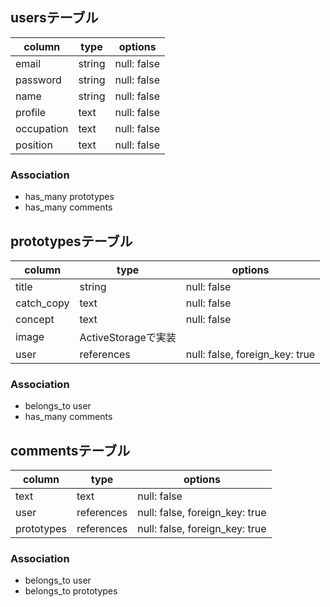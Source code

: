## usersテーブル
| column     | type   | options     |
| ---------- | ------ | ----------- |
| email      | string | null: false |
| password   | string | null: false |
| name       | string | null: false |
| profile    | text   | null: false |
| occupation | text   | null: false |
| position   | text   | null: false |

### Association
- has_many prototypes
- has_many comments

## prototypesテーブル
| column     | type       | options                        |
| ---------- | ------     | ------------------------------ |
| title      | string     | null: false                    |
| catch_copy | text       | null: false                    |
| concept    | text       | null: false                    |
| image      | ActiveStorageで実装                          |
| user       | references | null: false, foreign_key: true |

### Association
- belongs_to user
- has_many comments

## commentsテーブル
| column     | type       | options                        |
| ---------- | ------     | ----------------------------- |
| text       | text       | null: false                    |
| user       | references | null: false, foreign_key: true |
| prototypes | references | null: false, foreign_key: true |

### Association
- belongs_to user
- belongs_to prototypes